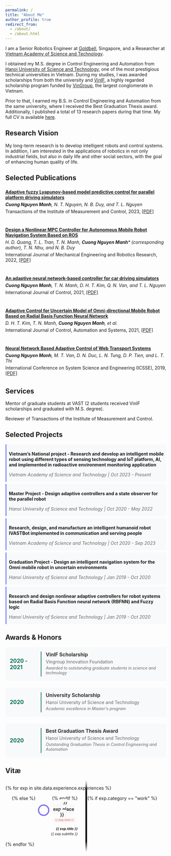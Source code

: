 ```yaml
---
permalink: /
title: "About Me"
author_profile: true
redirect_from: 
  - /about/
  - /about.html
---
```




I am a Senior Robotics Engineer at [Goldbell](https://www.goldbell.com.sg/), Singapore, and a Researcher at [Vietnam Academy of Science and Technology](https://vast.gov.vn/web/vietnam-academy-of-science-and-technology/home).

I obtained my M.S. degree in Control Engineering and Automation from [Hanoi University of Science and Technology](https://hust.edu.vn/en/), one of the most prestigious technical universities in Vietnam. During my studies, I was awarded scholarships from both the university and [VinIF](https://vinif.org/en/), a highly regarded scholarship program funded by [VinGroup](https://vingroup.net/en), the largest conglomerate in Vietnam.

Prior to that, I earned my B.S. in Control Engineering and Automation from the same university, where I received the Best Graduation Thesis award. Additionally, I published a total of 13 research papers during that time.
My full CV is available [here](../files/Marcus_profile.pdf).


<!-- ## News -->

<!-- - **February 7, 2025:** I was admitted to Northeastern University Khoury College of Computer Science as a PhD student.
- **August 10, 2024:** I have extended my research internship in The Helping Hands Lab at Northeastern University until August 31, 2025.
- **June 30, 2024:** Our paper, "Loss Distillation via Gradient Matching for Point Cloud Completion with Weighted Chamfer Distance," has been accepted for an **Oral Presentation** at IEEE/RSJ IROS 2024.
- **May 1, 2024:** This summer, I will join The Helping Hands Lab at Northeastern University as a research intern to work on cutting-edge robotic projects focusing on manipulations and 3D vision. Our projects will collaborate closely with Boston Dynamic AI to tackle critical challenges in robotics.
- **January 31, 2024:** Our paper, "Vision-based FDM Printing for Fabricating Airtight Soft Actuators," has been accepted for an **Oral Presentation** at IEEE RoboSoft 2024. -->

## Research Vision

My long-term research is to develop intelligent robots and control systems. In addition, I am interested in the applications of robotics in not only industrial fields, but also in daily life and other social sectors, with the goal of enhancing human quality of life.

## Selected Publications

<div class="publications">
  <div class="publication">
    <p><a href="https://doi.org/10.1177/01423312221122470"><strong>Adaptive fuzzy Lyapunov-based model predictive control for parallel platform driving simulators</strong></a></p>
    <p><i><strong>Cuong Nguyen Manh</strong>, N. T. Nguyen, N. B. Duy, and T. L. Nguyen</i></p>
    <p>Transactions of the Institute of Measurement and Control, 2023, <a href="https://doi.org/10.1177/01423312221122470">[PDF]</a></p>
  </div>

  <div class="publication">
    <p><a href="https://doi.org/10.18178/ijmerr.11.6.379-388"><strong>Design a Nonlinear MPC Controller for Autonomous Mobile Robot Navigation System Based on ROS</strong></a></p>
    <p><i>H. D. Quang, T. L. Tran, T. N. Manh, <strong>Cuong Nguyen Manh</strong>* (corresponding author), T. N. Nhu, and N. B. Duy</i></p>
    <p>International Journal of Mechanical Engineering and Robotics Research, 2022, <a href="https://www.ijmerr.com/uploadfile/2022/0510/20220510115959828.pdf">[PDF]</a></p>
  </div>

  <div class="publication">
    <p><a href="https://doi.org/10.1080/00207179.2021.1980823"><strong>An adaptive neural network-based controller for car driving simulators</strong></a></p>
    <p><i><strong>Cuong Nguyen Manh</strong>, T. N. Manh, D. H. T. Kim, Q. N. Van, and T. L. Nguyen</i></p>
    <p>International Journal of Control, 2021, <a href="https://www.tandfonline.com/eprint/DU37KCQXKSRQTUKDFFIC/full?target=10.1080/00207179.2021.1980823">[PDF]</a></p>
  </div>

  <div class="publication">
    <p><a href="https://doi.org/10.1080/00207179.2021.1980823"><strong>Adaptive Control for Uncertain Model of Omni-directional Mobile Robot Based on Radial Basis Function Neural Network</strong></a></p>
    <p><i>D. H. T. Kim, T. N. Manh, <strong>Cuong Nguyen Manh</strong>, et al.</i></p>
    <p>International Journal of Control, Automation and Systems, 2021, <a href="https://doi.org/10.1007/s12555-019-1004-6">[PDF]</a></p>
  </div>

  <div class="publication">
    <p><a href="https://doi.org/10.1109/ICSSE.2019.8823550"><strong>Neural Network Based Adaptive Control of Web Transport Systems</strong></a></p>
    <p><i><strong>Cuong Nguyen Manh</strong>, M. T. Van, D. N. Duc, L. N. Tung, D. P. Tien, and L. T. Thi</i></p>
    <p>International Conference on System Science and Engineering (ICSSE), 2019, <a href="https://doi.org/10.1109/ICSSE.2019.8823550">[PDF]</a></p>
  </div>
</div>

## Services
Mentor of graduate students at VAST (2 students received VinIF scholarships and graduated with M.S. degree).

Reviewer of Transactions of the Institute of Measurement and Control.

## Selected Projects
<div class="research-container">
  <div class="research-item">
    <p><strong>Vietnam’s National project - Research and develop an intelligent mobile robot using
      different types of sensing technology and IoT platform, AI, and implemented in radioactive
      environment monitoring application</strong></p>
    <p class="research-meta">Vietnam Academy of Science and Technology | Oct 2023 - Present</p>
  </div>

  <div class="research-item">
    <p><strong>Master Project - Design adaptive controllers and a state observer for the parallel robot</strong></p>
    <p class="research-meta">Hanoi University of Science and Technology | Oct 2020 - May 2022</p>
  </div>

  <div class="research-item">
    <p><strong>Research, design, and manufacture an intelligent humanoid robot IVASTBot implemented
      in communication and serving people</strong></p>
    <p class="research-meta">Vietnam Academy of Science and Technology | Oct 2020 - Sep 2023</p>
  </div>

  <div class="research-item">
    <p><strong>Graduation Project - Design an intelligent navigation system for the Omni mobile robot
      in uncertain environments</strong></p>
    <p class="research-meta">Hanoi University of Science and Technology | Jan 2019 - Oct 2020</p>
  </div>

  <div class="research-item">
    <p><strong>Research and design nonlinear adaptive controllers for robot systems based on Radial
      Basis Function neural network (RBFNN) and Fuzzy logic</strong></p>
    <p class="research-meta">Hanoi University of Science and Technology | Jan 2019 - Oct 2020</p>
  </div>
</div>

## Awards & Honors

<div class="awards-container">
  <div class="award-item">
    <div class="award-year">2020 - 2021</div>
    <div class="award-content">
      <h4>VinIF Scholarship</h4>
      <p>Vingroup Innovation Foundation</p>
      <p class="award-desc">Awarded to outstanding graduate students in science and technology</p>
    </div>
  </div>

  <div class="award-item">
    <div class="award-year">2020</div>
    <div class="award-content">
      <h4>University Scholarship</h4>
      <p>Hanoi University of Science and Technology</p>
      <p class="award-desc">Academic excellence in Master's program</p>
    </div>
  </div>

  <div class="award-item">
    <div class="award-year">2020</div>
    <div class="award-content">
      <h4>Best Graduation Thesis Award</h4>
      <p>Hanoi University of Science and Technology</p>
      <p class="award-desc">Outstanding Graduation Thesis in Control Engineering and Automation</p>
    </div>
  </div>


</div>


## Vitæ
<div class="cv" id="resume">
  <!-- The Timeline -->
  <ul class="timeline">
    {% for exp in site.data.experience.experiences %}
    <li>
      {% if exp.category == "work" %}
      <div class="direction-l">
      {% else %}
      <div class="direction-r">
      {% endif %}
        <div class="flag-wrapper">
          <span class="flag">{{ exp.place }}</span>
          <span class="time-wrapper"><span class="time">{{ exp.time }}</span></span>
        </div>
        <div class="desc"><b>{{ exp.title }}</b> <br/> {{ exp.subtitle }}</div>
      </div>
    </li>
    {% endfor %}
  </ul>
</div>

<style>
  .selected-publications {
    margin-top: 20px;
  }
  .publication {
    margin-bottom: 30px;
    overflow: hidden;
  }
  .publication h4 {
    margin-bottom: 5px;
  }
  .publication p {
    margin: 5px 0;
  }
  .publication img {
    border: 1px solid #ddd;
  }
</style>

<style>
/* Timeline */
.timeline {
  position: relative;
  width: 100%;
  max-width: 1140px;
  margin: 0 auto;
  padding: 15px 0;
}

.timeline::after {
  content: '';
  position: absolute;
  width: 5px;
  background: linear-gradient(to bottom, 
    rgba(0,110,81,0) 0%,
    rgb(5, 5, 5) 15%,
    rgb(0, 0, 0) 85%,
    rgba(0,110,81,0) 100%);
  top: 0;
  bottom: 0;
  left: 50%;
  margin-left: -1px;
}

.timeline li {
  padding: 15px 0;
  list-style-type: none;
}

.timeline li:after {
  content: "";
  display: block;
  clear: both;
}

.direction-l {
  position: relative;
  width: 45%; 
  float: left;
  text-align: right;
  margin-right: 30px; 
}

.direction-r {
  position: relative;
  width: 45%; 
  float: right;
  margin-left: 30px;  
}

.flag-wrapper {
  position: relative;
  display: inline-block;
  text-align: center;
  margin: 0 20px; 
}

.flag {
  position: relative;
  display: inline;
  background: rgb(248,248,248);
  padding: 6px 10px;
  border-radius: 5px;
  font-weight: 600;
  text-align: left;
}

.direction-l .flag:before,
.direction-r .flag:before {
  position: absolute;
  top: 50%;
  right: -68px;
  content: ' ';
  display: block;
  width: 12px;
  height: 12px;
  margin-top: -10px;
  background: #fff;
  border-radius: 50%;
  border: 8px solid rgb(251, 251, 251);
  z-index: 10;
  box-shadow: 0 0 0 4px rgba(127, 115, 239, 0.99);
  transition: all 0.3s ease;
}

.direction-l .flag:hover:before,
.direction-r .flag:hover:before {
  background: #006E51;
  box-shadow: 0 0 0 8px rgba(0,110,81,0.1);
}

.direction-r .flag:before {
  left: -65px;
}

.time-wrapper {
  display: inline;
  line-height: 1em;
  font-size: 0.66666em;
  color: rgb(250,80,80);
  vertical-align: middle;
}

.direction-l .time-wrapper {
  float: left;
}

.direction-r .time-wrapper {
  float: right;
}

.time {
  display: inline-block;
  padding: 4px 6px;
  background: rgb(248,248,248);
}

.desc {
  margin: 1em 0.75em 0 0;
  font-size: 0.77777em;
  font-style: italic;
  line-height: 1.5em;
}

.direction-r .desc {
  margin: 1em 0 0 0.75em;
}

/* Mobile */
@media screen and (max-width: 660px) {
  .timeline::after {
    left: 31px;
  }

  .timeline li {
    padding: 1em 0;
  }

  .direction-l,
  .direction-r {
    float: none;
    width: 100%;
    text-align: left;
  }

  .flag-wrapper {
    text-align: left;
  }

  .flag {
    background: rgb(255,255,255);
    z-index: 15;
  }

  .direction-l .flag:before,
  .direction-r .flag:before {
    position: absolute;
    top: -30px;
    left: 35px;
    content: ' ';
    display: block;
    width: 12px;
    height: 12px;
    margin-top: -10px;
    background: #fff;
    border-radius: 10px;
    border: 4px solid #006E51;
    z-index: 10;
  }

  .direction-l .time-wrapper,
  .direction-r .time-wrapper {
    float: none;
    display: block;
    margin: 0.6em 0 0 0;
  }
}
</style>

<style>
.research-container {
  max-width: 900px;
  margin: 0 auto;
}

.research-item {
  margin-bottom: 0.5em;
  padding: 0.5em;
  border-left: 4px solid rgb(151, 159, 245);
  background: #f8f9fa;
  border-radius: 0 5px 5px 0;
}

.research-item h3 {
  margin: 0 0 0.5em 0;
  color: #333;
  font-size: 1.2em;
}

.research-meta {
  color: #666;
  font-style: italic;
  margin: 0.5em 0;
}

.research-supervisor {
  color: #006E51;
  font-weight: 500;
  margin: 0.5em 0;
}

.research-item ul {
  margin: 1em 0 0 0;
  padding-left: 1.5em;
}

.research-item li {
  margin-bottom: 0.5em;
  line-height: 1.4;
}
</style>

<style>
.awards-container {
  max-width: 800px;
  margin: 0 auto;
}

.award-item {
  display: flex;
  margin-bottom: 1.5em;
  padding: 1em;
  background: #f8f9fa;
  border-radius: 5px;
  transition: transform 0.2s ease;
}

.award-item:hover {
  transform: translateX(5px);
}

.award-year {
  flex: 0 0 80px;
  font-size: 1.2em;
  font-weight: bold;
  color: #006E51;
  padding-right: 1em;
  border-right: 2px solid #006E51;
  display: flex;
  align-items: center;
}

.award-content {
  flex: 1;
  padding-left: 1em;
}

.award-content h4 {
  margin: 0;
  color: #333;
  font-size: 1.1em;
}

.award-content p {
  margin: 0.3em 0;
  color: #666;
}

.award-desc {
  font-style: italic;
  font-size: 0.9em;
}

@media (max-width: 600px) {
  .award-item {
    flex-direction: column;
  }
  
  .award-year {
    border-right: none;
    border-bottom: 2px solid #006E51;
    padding: 0 0 0.5em 0;
    margin-bottom: 0.5em;
  }
  
  .award-content {
    padding-left: 0;
  }
}
</style>